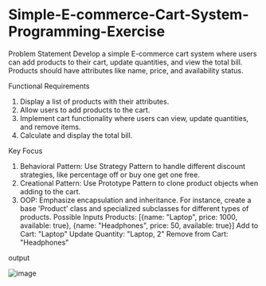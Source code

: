 # Simple-E-commerce-Cart-System-Programming-Exercise
Problem Statement
Develop a simple E-commerce cart system where users can add products to their cart, update quantities, and view the total bill. Products
should have attributes like name, price, and availability status.

Functional Requirements
1. Display a list of products with their attributes.
2. Allow users to add products to the cart.
3. Implement cart functionality where users can view, update quantities, and remove items.
4. Calculate and display the total bill.

Key Focus
1. Behavioral Pattern: Use Strategy Pattern to handle different discount strategies, like percentage off or buy one get one free.
2. Creational Pattern: Use Prototype Pattern to clone product objects when adding to the cart.
3. OOP: Emphasize encapsulation and inheritance. For instance, create a base 'Product' class and specialized subclasses for different
types of products.
Possible Inputs
Products: [{name: "Laptop", price: 1000, available: true}, {name: "Headphones", price: 50, available: true}]
Add to Cart: "Laptop"
Update Quantity: "Laptop, 2"
Remove from Cart: "Headphones"


output


![image](https://github.com/user-attachments/assets/8e1c3ea2-7060-4831-863e-baf7a3386f84)


